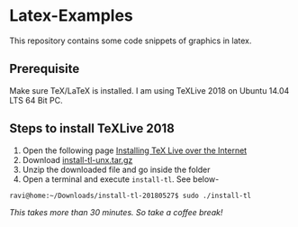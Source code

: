 # Latex-Examples
This repository contains some code snippets of graphics in latex.

## Prerequisite
Make sure TeX/LaTeX is installed. I am using TeXLive 2018 on Ubuntu 14.04 LTS 64 Bit PC.

## Steps to install TeXLive 2018
1. Open the following page [Installing TeX Live over the Internet](https://tug.org/texlive/acquire-netinstall.html)
1. Download [install-tl-unx.tar.gz](http://mirror.ctan.org/systems/texlive/tlnet/install-tl-unx.tar.gz)
1. Unzip the downloaded file and go inside the folder
1. Open a terminal and execute `install-tl`. See below-
```
ravi@home:~/Downloads/install-tl-20180527$ sudo ./install-tl
```
*This takes more than 30 minutes. So take a coffee break!*

